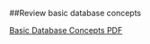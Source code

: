 ##Review basic database concepts

[Basic Database Concepts PDF](../archives/Basic_Database_Concepts.pdf)




